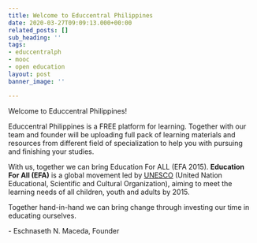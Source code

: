 ```yaml
---
title: Welcome to Educcentral Philippines
date: 2020-03-27T09:09:13.000+00:00
related_posts: []
sub_heading: ''
tags:
- educcentralph
- mooc
- open education
layout: post
banner_image: ''

---
```

Welcome to Educcentral Philippines!

Educcentral Philippines is a FREE platform for learning. Together with our team and founder will be uploading full pack of learning materials and resources from different field of specialization to help you with pursuing and finishing your studies.

With us, together we can bring Education For ALL (EFA 2015). **Education For All (EFA)** is a global movement led by [UNESCO](https://en.wikipedia.org/wiki/UNESCO "UNESCO") (United Nation Educational, Scientific and Cultural Organization), aiming to meet the learning needs of all children, youth and adults by 2015.

Together hand-in-hand we can bring change through investing our time in educating ourselves.

\- Eschnaseth N. Maceda, Founder